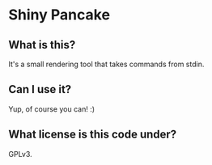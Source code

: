 Shiny Pancake
=============

What is this?
-------------

It's a small rendering tool that takes commands from stdin.

Can I use it?
-------------

Yup, of course you can! :)

What license is this code under?
--------------------------------

GPLv3.
